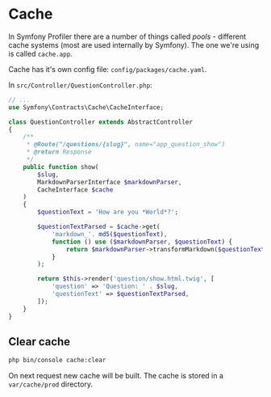 # Cache

In Symfony Profiler there are a number of things called *pools* - different cache systems (most are used internally by Symfony). The one we're using is called `cache.app`. 

Cache has it's own config file: `config/packages/cache.yaml`.

In `src/Controller/QuestionController.php`:

```php
// ...
use Symfony\Contracts\Cache\CacheInterface;

class QuestionController extends AbstractController
{
    /**
     * @Route("/questions/{slug}", name="app_question_show")
     * @return Response
     */
    public function show(
        $slug,
        MarkdownParserInterface $markdownParser,
        CacheInterface $cache
    )
    {
        $questionText = 'How are you *World*?';

        $questionTextParsed = $cache->get(
            'markdown_'. md5($questionText),
            function () use ($markdownParser, $questionText) {
                return $markdownParser->transformMarkdown($questionText);
            }
        );

        return $this->render('question/show.html.twig', [
            'question' => 'Question: ' . $slug,
            'questionText' => $questionTextParsed,
        ]);
    }
}
```

## Clear cache

```bash
php bin/console cache:clear
```

On next request new cache will be built. 
The cache is stored in a `var/cache/prod` directory.
